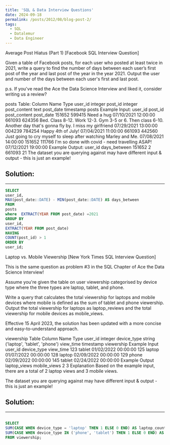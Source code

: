```yaml
---
title: 'SQL & Data Interview Questions'
date: 2024-09-18
permalink: /posts/2012/08/blog-post-2/
tags:
  - SQL
  - Datalemur
  - Data Engineer
---
```


Average Post Hiatus (Part 1) [Facebook SQL Interview Question]


Given a table of Facebook posts, for each user who posted at least twice in 2021, write a query to find the number of days between each user’s first post of the year and last post of the year in the year 2021. Output the user and number of the days between each user's first and last post.

p.s. If you've read the Ace the Data Science Interview and liked it, consider writing us a review?

posts Table:
Column Name	Type
user_id	integer
post_id	integer
post_content	text
post_date	timestamp
posts Example Input:
user_id	post_id	post_content	post_date
151652	599415	Need a hug	07/10/2021 12:00:00
661093	624356	Bed. Class 8-12. Work 12-3. Gym 3-5 or 6. Then class 6-10. Another day that's gonna fly by. I miss my girlfriend	07/29/2021 13:00:00
004239	784254	Happy 4th of July!	07/04/2021 11:00:00
661093	442560	Just going to cry myself to sleep after watching Marley and Me.	07/08/2021 14:00:00
151652	111766	I'm so done with covid - need travelling ASAP!	07/12/2021 19:00:00
Example Output:
user_id	days_between
151652	2
661093	21
The dataset you are querying against may have different input & output - this is just an example!


Solution:
---------------------------------------
---------------------------------------

```sql
SELECT
user_id,
MAX(post_date::DATE) - MIN(post_date::DATE) AS days_between
FROM
posts
where  EXTRACT(YEAR FROM post_date) =2021
GROUP BY
user_id,
EXTRACT(YEAR FROM post_date)
HAVING
COUNT(post_id) > 1
ORDER BY
user_id;

```

Laptop vs. Mobile Viewership [New York Times SQL Interview Question]

This is the same question as problem #3 in the SQL Chapter of Ace the Data Science Interview!

Assume you're given the table on user viewership categorised by device type where the three types are laptop, tablet, and phone.

Write a query that calculates the total viewership for laptops and mobile devices where mobile is defined as the sum of tablet and phone viewership. Output the total viewership for laptops as laptop_reviews and the total viewership for mobile devices as mobile_views.

Effective 15 April 2023, the solution has been updated with a more concise and easy-to-understand approach.

viewership Table
Column Name	Type
user_id	integer
device_type	string ('laptop', 'tablet', 'phone')
view_time	timestamp
viewership Example Input
user_id	device_type	view_time
123	tablet	01/02/2022 00:00:00
125	laptop	01/07/2022 00:00:00
128	laptop	02/09/2022 00:00:00
129	phone	02/09/2022 00:00:00
145	tablet	02/24/2022 00:00:00
Example Output
laptop_views	mobile_views
2	3
Explanation
Based on the example input, there are a total of 2 laptop views and 3 mobile views.

The dataset you are querying against may have different input & output - this is just an example!

Solution:
---------------------------------------
---------------------------------------
```sql

SELECT
SUM(CASE WHEN device_type = 'laptop' THEN 1 ELSE 0 END) AS laptop_count,
SUM(CASE WHEN device_type IN ('phone', 'tablet') THEN 1 ELSE 0 END) AS mobile_count
FROM viewership;

```
